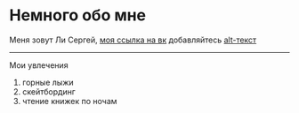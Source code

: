 # Немного обо мне

Меня зовут Ли Сергей, [моя ссылка на вк](vk.com/sli2014) добавляйтесь
[alt-текст](https://vk.com/sli2014?z=photo183891088_456243587%2Falbum183891088_0%2Frev "efdf")
***
Мои увлечения
1. горные лыжи
2. скейтбординг
3. чтение книжек по ночам
